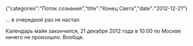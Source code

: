 {"categories":"Поток сознания","title":"Конец Света","date":"2012-12-21"}

... в очередной раз не настал.

Календарь майя закончился, 21 декабря 2012 года в 10:00 по Москве ничего не произошло. Вообще.
